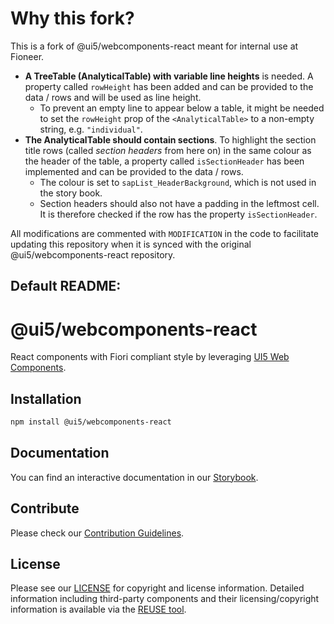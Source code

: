 # Why this fork?
This is a fork of @ui5/webcomponents-react meant for internal use at Fioneer.

- **A TreeTable (AnalyticalTable) with variable line heights** is needed. A property called `rowHeight` has been added and can be provided to the data / rows and will be used as line height.
  - To prevent an empty line to appear below a table, it might be needed to set the `rowHeight` prop of the `<AnalyticalTable>` to a non-empty string, e.g. `"individual"`.
- **The AnalyticalTable should contain sections**. To highlight the section title rows (called *section headers* from here on) in the same colour as the header of the table, a property called `isSectionHeader` has been implemented and can be provided to the data / rows.
  - The colour is set to `sapList_HeaderBackground`, which is not used in the story book. 
  - Section headers should also not have a padding in the leftmost cell. It is therefore checked if the row has the property `isSectionHeader`.

All modifications are commented with `MODIFICATION` in the code to facilitate updating this repository when it is synced with the original @ui5/webcomponents-react repository.


## Default README:

# @ui5/webcomponents-react

React components with Fiori compliant style by leveraging [UI5 Web Components](https://sap.github.io/ui5-webcomponents/).

## Installation

```bash
npm install @ui5/webcomponents-react
```

## Documentation

You can find an interactive documentation in our [Storybook](https://sap.github.io/ui5-webcomponents-react/).

## Contribute

Please check our [Contribution Guidelines](https://github.com/SAP/ui5-webcomponents-react/blob/main/CONTRIBUTING.md).

## License

Please see our [LICENSE](https://github.com/SAP/ui5-webcomponents-react/blob/main/LICENSE) for copyright and license information.
Detailed information including third-party components and their licensing/copyright information is available via the [REUSE tool](https://api.reuse.software/info/github.com/SAP/ui5-webcomponents-react).

<!-- Use the force -->
